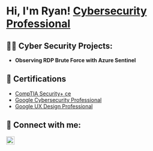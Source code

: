 <h1>Hi, I'm Ryan! <a href="https://www.linkedin.com/in/joshmadakor/">Cybersecurity Professional</a>

<h2>👨‍💻 Cyber Security Projects:</h2>

- <b>Observing RDP Brute Force with Azure Sentinel</b>

 <h2>📜 Certifications</h2>

- [CompTIA Security+ ce](https://www.credly.com/badges/4f0153af-d124-44a3-8902-eca7ddb86ba5/linked_in_profile)
- [Google Cybersecurity Professional](https://www.coursera.org/account/accomplishments/specialization/8KYYE6FBLDXW)
- [Google UX Design Professional](https://www.coursera.org/account/accomplishments/specialization/certificate/YMPQC7RRNDAD)

<h2> 🤳 Connect with me:</h2>

[<img align="left" alt="JoshMadakor | LinkedIn" width="22px" src="https://cdn.jsdelivr.net/npm/simple-icons@v3/icons/linkedin.svg" />][linkedin]

[linkedin]: https://linkedin.com/in/ryanbukaty/

<!--
**joshmadakor1/joshmadakor1** is a ✨ _special_ ✨ repository because its `README.md` (this file) appears on your GitHub profile.

Here are some ideas to get you started:

- 🔭 I’m currently working on ...
- 🌱 I’m currently learning ...
- 👯 I’m looking to collaborate on ...
- 🤔 I’m looking for help with ...
- 💬 Ask me about ...
- 📫 How to reach me: ...
- 😄 Pronouns: ...
- ⚡ Fun fact: ...
-->
